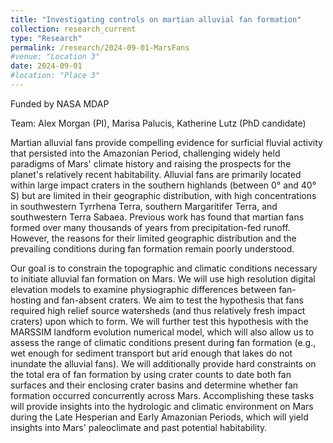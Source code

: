 ```yaml
---
title: "Investigating controls on martian alluvial fan formation"
collection: research_current
type: "Research"
permalink: /research/2024-09-01-MarsFans
#venue: "Location 3"
date: 2024-09-01
#location: "Place 3"
---
```


Funded by NASA MDAP

Team: Alex Morgan (PI), Marisa Palucis, Katherine Lutz (PhD candidate)	


Martian alluvial fans provide compelling evidence for surficial fluvial activity that persisted into the Amazonian Period, challenging widely held paradigms of Mars' climate history and raising the prospects for the planet's relatively recent habitability. Alluvial fans are primarily located within large impact craters in the southern highlands (between 0° and 40° S) but are limited in their geographic distribution, with high concentrations in southwestern Tyrrhena Terra, southern Margaritifer Terra, and southwestern Terra Sabaea. Previous work has found that martian fans formed over many thousands of years from precipitation-fed runoff. However, the reasons for their limited geographic distribution and the prevailing conditions during fan formation remain poorly understood.

Our goal is to constrain the topographic and climatic conditions necessary to initiate alluvial fan formation on Mars. We will use high resolution digital elevation models to examine physiographic differences between fan-hosting and fan-absent craters. We aim to test the hypothesis that fans required high relief source watersheds (and thus relatively fresh impact craters) upon which to form. We will further test this hypothesis with the MARSSIM landform evolution numerical model, which will also allow us to assess the range of climatic conditions present during fan formation (e.g., wet enough for sediment transport but arid enough that lakes do not inundate the alluvial fans). We will additionally provide hard constraints on the total era of fan formation by using crater counts to date both fan surfaces and their enclosing crater basins and determine whether fan formation occurred concurrently across Mars. Accomplishing these tasks will provide insights into the hydrologic and climatic environment on Mars during the Late Hesperian and Early Amazonian Periods, which will yield insights into Mars' paleoclimate and past potential habitability.

